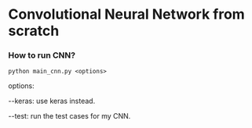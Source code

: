 # Convolutional Neural Network from scratch

### How to run CNN?

`python main_cnn.py <options>`

options:

  --keras: use keras instead.
  
  --test: run the test cases for my CNN.
